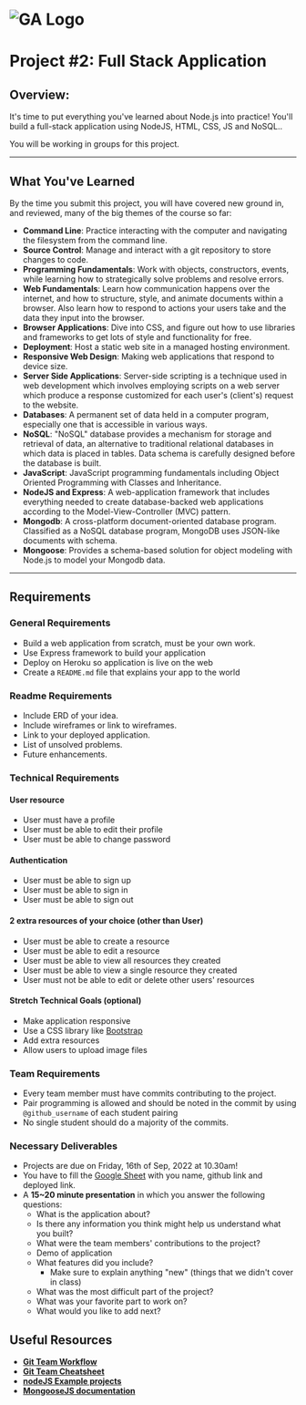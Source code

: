 # ![GA Logo](https://ga-dash.s3.amazonaws.com/production/assets/logo-9f88ae6c9c3871690e33280fcf557f33.png)

# Project #2: Full Stack Application

## Overview:

It's time to put everything you've learned about Node.js into practice! You'll build a full-stack application using NodeJS, HTML, CSS, JS and NoSQL..

You will be working in groups for this project.

---

## What You've Learned

By the time you submit this project, you will have covered new ground in, and reviewed, many of the big themes of the course so far:

- **Command Line**: Practice interacting with the computer and navigating the filesystem from the command line.
- **Source Control**: Manage and interact with a git repository to store changes to code.
- **Programming Fundamentals**: Work with objects, constructors, events, while learning how to strategically solve problems and resolve errors.
- **Web Fundamentals**: Learn how communication happens over the internet, and how to structure, style, and animate documents within a browser. Also learn how to respond to actions your users take and the data they input into the browser.
- **Browser Applications**: Dive into CSS, and figure out how to use libraries and frameworks to get lots of style and functionality for free.
- **Deployment**: Host a static web site in a managed hosting environment.
- **Responsive Web Design**: Making web applications that respond to device size.
- **Server Side Applications**: Server-side scripting is a technique used in web development which involves employing scripts on a web server which produce a response customized for each user's (client's) request to the website.
- **Databases**: A permanent set of data held in a computer program, especially one that is accessible in various ways.
- **NoSQL**: "NoSQL" database provides a mechanism for storage and retrieval of data, an alternative to traditional relational databases in which data is placed in tables. Data schema is carefully designed before the database is built.
- **JavaScript**: JavaScript programming fundamentals including Object Oriented Programming with Classes and Inheritance.
- **NodeJS and Express**: A web-application framework that includes everything needed to create database-backed web applications according to the Model-View-Controller (MVC) pattern.
- **Mongodb**: A cross-platform document-oriented database program. Classified as a NoSQL database program, MongoDB uses JSON-like documents with schema.
- **Mongoose**: Provides a schema-based solution for object modeling with Node.js to model your Mongodb data.

---

## Requirements

### General Requirements

- Build a web application from scratch, must be your own work.
- Use Express framework to build your application
- Deploy on Heroku so application is live on the web
- Create a `README.md` file that explains your app to the world

### Readme Requirements
- Include ERD of your idea.
- Include wireframes or link to wireframes.
- Link to your deployed application.
- List of unsolved problems.
- Future enhancements.

### Technical Requirements

#### User resource 

 - User must have a profile
 - User must be able to edit their profile 
 - User must be able to change password
 
#### Authentication

- User must be able to sign up
- User must be able to sign in
- User must be able to sign out


#### 2 extra resources of your choice (other than User)

- User must be able to create a resource
- User must be able to edit a resource
- User must be able to view all resources they created
- User must be able to view a single resource they created
- User must not be able to edit or delete other users' resources

#### Stretch Technical Goals (optional)

- Make application responsive
- Use a CSS library like [Bootstrap](https://getbootstrap.com/)
- Add extra resources
- Allow users to upload image files

### Team Requirements

- Every team member must have commits contributing to the project.
- Pair programming is allowed and should be noted in the commit by using `@github_username` of each student pairing
- No single student should do a majority of the commits.

### Necessary Deliverables

- Projects are due on Friday, 16th of Sep, 2022 at 10.30am!
- You have to fill the [Google Sheet](https://docs.google.com/spreadsheets/d/1aomZtNggeeAoQ7wzkJ5slmp-gLpWmdW5/edit#gid=637205114) with you name, github link and deployed link.
- A **15~20 minute presentation** in which you answer the following questions:
  - What is the application about?
  - Is there any information you think might help us understand what you built?
  - What were the team members' contributions to the project?
  - Demo of application
  - What features did you include?
    - Make sure to explain anything "new" (things that we didn't cover in class)
  - What was the most difficult part of the project?
  - What was your favorite part to work on?
  - What would you like to add next?



## Useful Resources

- **[Git Team Workflow](https://www.atlassian.com/git/tutorials/comparing-workflows)**
- **[Git Team Cheatsheet](https://jameschambers.co/writing/git-team-workflow-cheatsheet/)**
- **[nodeJS Example projects](https://github.com/sqreen/awesome-nodejs-projects)**
- **[MongooseJS documentation](https://mongoosejs.com/docs/index.html)**
